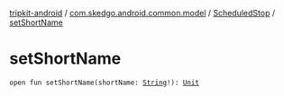 [tripkit-android](../../index.md) / [com.skedgo.android.common.model](../index.md) / [ScheduledStop](index.md) / [setShortName](./set-short-name.md)

# setShortName

`open fun setShortName(shortName: `[`String`](https://kotlinlang.org/api/latest/jvm/stdlib/kotlin/-string/index.html)`!): `[`Unit`](https://kotlinlang.org/api/latest/jvm/stdlib/kotlin/-unit/index.html)